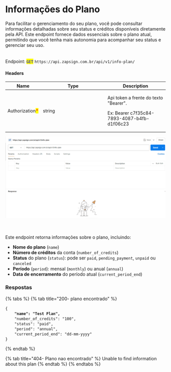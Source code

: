 # Informações do Plano

Para facilitar o gerenciamento do seu plano, você pode consultar informações detalhadas sobre seu status e créditos disponíveis diretamente pela API. Este endpoint fornece dados essenciais sobre o plano atual, permitindo que você tenha mais autonomia para acompanhar seu status e gerenciar seu uso.\
\
\
Endpoint: <mark style="color:blue;">`GET`</mark> `https://api.zapsign.com.br/api/v1/info-plan/`

#### Headers

<table><thead><tr><th>Name</th><th width="189">Type</th><th>Description</th></tr></thead><tbody><tr><td>Authorization<mark style="color:red;">*</mark></td><td>string</td><td><p>Api token a frente do texto "Bearer". </p><p>Ex: Bearer c7f35c84-7893-4087-b4fb-d1f06c23</p></td></tr></tbody></table>

![Informações do Plano](https://github.com/AmandaAmani/documenta-ocurso/blob/main/info%20plan.gif?raw=true)

\
\
Este endpoint retorna informações sobre o plano, incluindo:

* **Nome do plano** (`name`)
* **Número de créditos** da conta (`number_of_credits`)
* **Status** do plano (`status`): pode ser `paid`, `pending_payment`, `unpaid` ou `canceled`
* **Período** (`period`): mensal (`monthly`) ou anual (`annual`)
* **Data de encerramento** do período atual (`current_period_end`)

### Respostas

{% tabs %}
{% tab title="200- plano encontrado" %}
<pre><code>{
<strong>    "name": "Test Plan",
</strong>    "number_of_credits": "100",
    "status": "paid",
    "period": "annual",
    "current_period_end": "dd-mm-yyyy"
}
</code></pre>
{% endtab %}

{% tab title="404- Plano nao encontrado" %}
Unable to find information about this plan
{% endtab %}
{% endtabs %}

